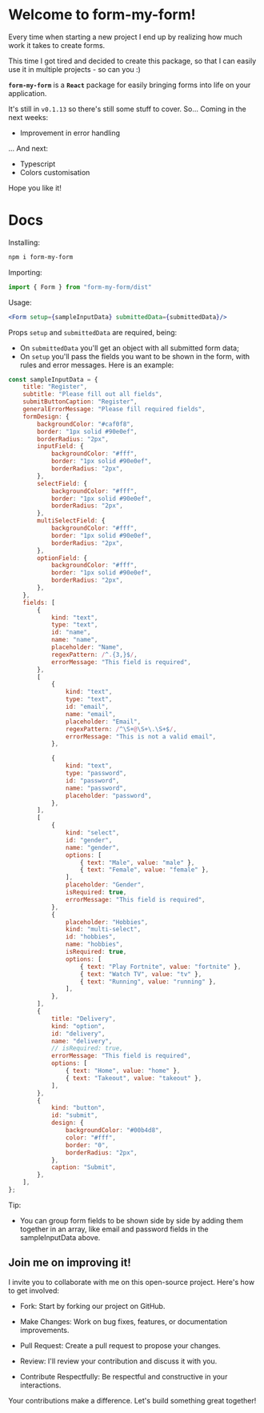 # Welcome to form-my-form! 

Every time when starting a new project I end up by realizing how much work it takes to create forms.

This time I got tired and decided to create this package, so that I can easily use it in multiple projects - so can you :)

<b>`form-my-form`</b> is a <b>`React`</b> package for easily bringing forms into life on your application.

It's still in `v0.1.13` so there's still some stuff to cover. So... Coming in the next weeks:

- Improvement in error handling

... And next:

- Typescript
- Colors customisation

Hope you like it!

# Docs

Installing: 
```bash 
npm i form-my-form
```

Importing:
```javascript 
import { Form } from "form-my-form/dist"
```

Usage:
```jsx
<Form setup={sampleInputData} submittedData={submittedData}/>
```


Props `setup` and `submittedData` are required, being:

* On `submittedData` you'll get an object with all submitted form data;
* On `setup` you'll pass the fields you want to be shown in the form, with rules and error messages. Here is an example:

```javascript
const sampleInputData = {
    title: "Register",
    subtitle: "Please fill out all fields",
    submitButtonCaption: "Register",
    generalErrorMessage: "Please fill required fields",
    formDesign: {
        backgroundColor: "#caf0f8",
        border: "1px solid #90e0ef",
        borderRadius: "2px",
        inputField: {
            backgroundColor: "#fff",
            border: "1px solid #90e0ef",
            borderRadius: "2px",
        },
        selectField: {
            backgroundColor: "#fff",
            border: "1px solid #90e0ef",
            borderRadius: "2px",
        },
        multiSelectField: {
            backgroundColor: "#fff",
            border: "1px solid #90e0ef",
            borderRadius: "2px",
        },
        optionField: {
            backgroundColor: "#fff",
            border: "1px solid #90e0ef",
            borderRadius: "2px",
        },
    },
    fields: [
        {
            kind: "text",
            type: "text",
            id: "name",
            name: "name",
            placeholder: "Name",
            regexPattern: /^.{3,}$/,
            errorMessage: "This field is required",
        },
        [
            {
                kind: "text",
                type: "text",
                id: "email",
                name: "email",
                placeholder: "Email",
                regexPattern: /^\S+@\S+\.\S+$/,
                errorMessage: "This is not a valid email",
            },

            {
                kind: "text",
                type: "password",
                id: "password",
                name: "password",
                placeholder: "password",
            },
        ],
        [
            {
                kind: "select",
                id: "gender",
                name: "gender",
                options: [
                    { text: "Male", value: "male" },
                    { text: "Female", value: "female" },
                ],
                placeholder: "Gender",
                isRequired: true,
                errorMessage: "This field is required",
            },
            {
                placeholder: "Hobbies",
                kind: "multi-select",
                id: "hobbies",
                name: "hobbies",
                isRequired: true,
                options: [
                    { text: "Play Fortnite", value: "fortnite" },
                    { text: "Watch TV", value: "tv" },
                    { text: "Running", value: "running" },
                ],
            },
        ],
        {
            title: "Delivery",
            kind: "option",
            id: "delivery",
            name: "delivery",
            // isRequired: true,
            errorMessage: "This field is required",
            options: [
                { text: "Home", value: "home" },
                { text: "Takeout", value: "takeout" },
            ],
        },
        {
            kind: "button",
            id: "submit",
            design: {
                backgroundColor: "#00b4d8",
                color: "#fff",
                border: "0",
                borderRadius: "2px",
            },
            caption: "Submit",
        },
    ],
};
```

Tip:

- You can group form fields to be shown side by side by adding them together in an array, like email and password fields in the sampleInputData above.

## Join me on improving it!
I invite you to collaborate with me on this open-source project. Here's how to get involved:

- Fork: Start by forking our project on GitHub.

- Make Changes: Work on bug fixes, features, or documentation improvements.

- Pull Request: Create a pull request to propose your changes.

- Review: I'll review your contribution and discuss it with you.

- Contribute Respectfully: Be respectful and constructive in your interactions.

Your contributions make a difference. Let's build something great together!